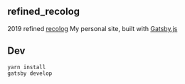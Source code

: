## refined_recolog

2019 refined [recolog](https://github.com/t0m0120/recolog)
My personal site, built with [Gatsby.js](https://www.gatsbyjs.org/)


## Dev

```
yarn install
gatsby develop
```